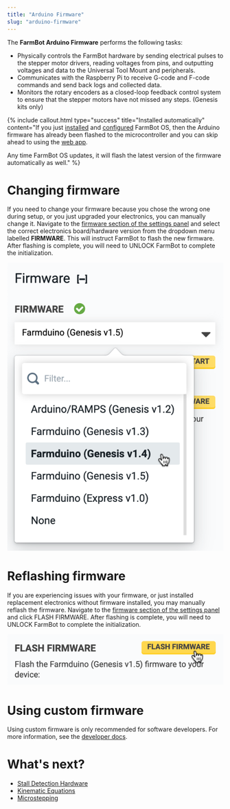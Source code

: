 ```yaml
---
title: "Arduino Firmware"
slug: "arduino-firmware"
---
```


The **FarmBot Arduino Firmware** performs the following tasks:

 * Physically controls the FarmBot hardware by sending electrical pulses to the stepper motor drivers, reading voltages from pins, and outputting voltages and data to the Universal Tool Mount and peripherals.
 * Communicates with the Raspberry Pi to receive G-code and F-code commands and send back logs and collected data.
 * Monitors the rotary encoders as a closed-loop feedback control system to ensure that the stepper motors have not missed any steps. (Genesis kits only)

{%
include callout.html
type="success"
title="Installed automatically"
content="If you just [installed](intro.md#installation) and [configured](intro/configurator.md) FarmBot OS, then the Arduino firmware has already been flashed to the microcontroller and you can skip ahead to using the [web app](../app/intro.md).

Any time FarmBot OS updates, it will flash the latest version of the firmware automatically as well."
%}

# Changing firmware

If you need to change your firmware because you chose the wrong one during setup, or you just upgraded your electronics, you can manually change it. Navigate to the [firmware section of the settings panel](https://my.farm.bot/app/designer/settings?highlight=firmware) and select the correct electronics board/hardware version from the dropdown menu labelled **FIRMWARE**. This will instruct FarmBot to flash the new firmware. After flashing is complete, you will need to <span class="fb-button fb-yellow">UNLOCK</span> FarmBot to complete the initialization.

![firmware selection menu genesis v1.4](_images/firmware_selection_menu_genesis_v1.4.png)

# Reflashing firmware

If you are experiencing issues with your firmware, or just installed replacement electronics without firmware installed, you may manually reflash the firmware. Navigate to the [firmware section of the settings panel](https://my.farm.bot/app/designer/settings?highlight=firmware) and click <span class="fb-button fb-yellow">FLASH FIRMWARE</span>. After flashing is complete, you will need to <span class="fb-button fb-yellow">UNLOCK</span> FarmBot to complete the initialization.

![flash firmware button](_images/flash_firmware_button.png)

# Using custom firmware

Using custom firmware is only recommended for software developers. For more information, see the [developer docs](https://developer.farm.bot/docs/custom-firmware).

# What's next?

 * [Stall Detection Hardware](arduino-firmware/stall-detection-hardware.md)
 * [Kinematic Equations](arduino-firmware/kinematic-equations.md)
 * [Microstepping](arduino-firmware/microstepping.md)
